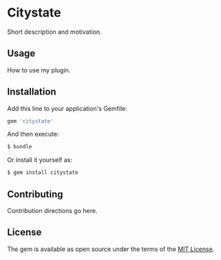 # Citystate
Short description and motivation.

## Usage
How to use my plugin.

## Installation
Add this line to your application's Gemfile:

```ruby
gem 'citystate'
```

And then execute:
```bash
$ bundle
```

Or install it yourself as:
```bash
$ gem install citystate
```

## Contributing
Contribution directions go here.

## License
The gem is available as open source under the terms of the [MIT License](http://opensource.org/licenses/MIT).
